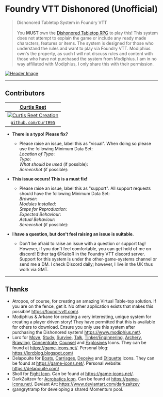 # Foundry VTT Dishonored (Unofficial)

> Dishonored Tabletop System in Foundry VTT
</br></br>
You <b> MUST </b> own the <a href="https://www.modiphius.net/products/dishonored-the-roleplaying-game-core-rulebook-pdf?">Dishonored Tabletop RPG</a> to play this! This system does not attempt to explain the game or include any ready made characters, features or items. The system is designed for those who understand the rules and want to play via Foundry VTT. Modiphius own's the property, as such I will not discuss rules and content with those who have not purchased the system from Modiphius. I am in no way affiliated with Modiphius, I only share this with their permission.

[![Header Image](https://curtisreet.co.uk/img/projects/dishonored.webp)](https://curtisreet.co.uk/img/projects/dishonored.webp)

<!-- ---

## Features
## Documentation -->

---

## Contributors

| <a href="https://www.curtisreet.co.uk" target="_blank">**Curtis Reet**</a> |
| :---: |
| [![Curtis Reet Creation](https://avatars1.githubusercontent.com/u/36826879?s=50)](https://www.curtisreet.co.uk)    |
| <a href="https://github.com/CurtR95" target="_blank">`github.com/CurtR95`</a> |

<!-- ---

## FAQ -->

- **There is a typo! Please fix?**
    - Please raise an issue, label this as "visual". When doing so please use the following Minimum Data Set:
<br />*Location of Typo*:
<br />*Typo*:
<br />*What should be used* (if possible):
<br />*Screenshot* (if possible):
    
- **This issue occurs! This is a must fix!**
    - Please raise an issue, label this as "support". All support requests should have the following Minimum Data Set:
<br />*Browser*:
<br />*Modules Installed*:
<br />*Steps for Reproduction*:
<br />*Expected Behaviour*:
<br />*Actual Behaviour*:
<br />*Screenshot* (if possible):

- **I have a question, but don't feel raising an issue is suitable.**
    - Don't be afraid to raise an issue with a question or support tag! However, if you don't feel comfortable, you can get hold of me on discord! Either tag @KaitoR in the  Foundry VTT discord server. Support for this system is under the other-game-systems channel or send me a DM. I check Discord daily; however, I live in the UK thus work via GMT.
    
---

## Thanks
- Atropos, of course, for creating an amazing Virtual Table-top solution. If you are on the fence, get it. No other application exists that makes this possible! <a href="https://foundryvtt.com/" target="_blank">https://foundryvtt.com/</a>.
- Modiphius & Arkane for creating a very interesting, unique system for creating a player driven story! They have permitted that this is available for others to download. Ensure you only use this system after purchasing the Dishonored system! <a href="https://www.modiphius.net/products/dishonored-the-roleplaying-game-core-rulebook-pdf?">https://www.modiphius.net/</a>.
- Lorc for <a href="https://game-icons.net/1x1/lorc/walking-boot.html" target="_blank">Move</a>, <a href="https://game-icons.net/1x1/lorc/bookmarklet.html" target="_blank">Study</a>, <a href="https://game-icons.net/1x1/lorc/compass.html" target="_blank">Survive</a>, <a href="https://game-icons.net/1x1/lorc/lips.html" target="_blank">Talk</a>, <a href="https://game-icons.net/1x1/lorc/gears.html" target="_blank">Tinker/Enginnering</a>, <a href="https://game-icons.net/1x1/lorc/archery-target.html" target="_blank">Archery</a>, <a href="https://game-icons.net/1x1/lorc/boxing-glove.html" target="_blank">Brawling</a>, <a href="https://game-icons.net/1x1/lorc/magnifying-glass.html" target="_blank">Concentrate</a>, <a href="https://game-icons.net/1x1/lorc/conversation.html" target="_blank">Counsel</a> and <a href="https://game-icons.net/1x1/lorc/explosive-materials.html" target="_blank">Explosives</a> Icons. They can be found at <a href="https://game-icons.net/" target="_blank">https://game-icons.net/</a>. Personal blog: <a href="https://lorcblog.blogspot.com/" target="_blank">https://lorcblog.blogspot.com/</a>
- Delapouite for <a href="https://game-icons.net/1x1/delapouite/wood-canoe.html" target="_blank">Boats</a>, <a href="https://game-icons.net/1x1/delapouite/rail-road.html" target="_blank">Carriages</a>, <a href="https://game-icons.net/1x1/delapouite/spy.html" target="_blank">Deceive</a> and <a href="https://game-icons.net/1x1/delapouite/wisdom.html" target="_blank">Etiquette</a> Icons. They can be found at <a href="https://game-icons.net/" target="_blank">https://game-icons.net/</a>. Personal website: <a href="https://delapouite.com/" target="_blank">https://delapouite.com/</a>
- Skoll for <a href="https://game-icons.net/1x1/skoll/fist.html" target="_blank">Fight Icon</a>. Can be found at <a href="https://game-icons.net/" target="_blank">https://game-icons.net/</a>.
- DarkZaitzev for <a href="https://game-icons.net/1x1/darkzaitzev/acrobatic.html" target="_blank">Acrobatics Icon</a>. Can be found at <a href="https://game-icons.net/" target="_blank">https://game-icons.net/</a>. Deviant Art: <a href="https://www.deviantart.com/darkzaitzev" target="_blank">https://www.deviantart.com/darkzaitzev</a>
- @angrytramp for developing a shared Momentum pool.
